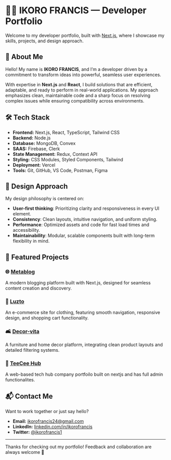 # 👨‍💻 IKORO FRANCIS — Developer Portfolio

Welcome to my developer portfolio, built with [Next.js](https://nextjs.org/), where I showcase my skills, projects, and design approach.

## 📌 About Me

Hello! My name is **IKORO FRANCIS**, and I’m a developer driven by a commitment to transform ideas into powerful, seamless user experiences.

With expertise in **Next.js** and **React**, I build solutions that are efficient, adaptable, and ready to perform in real-world applications. My approach emphasizes clean, maintainable code and a sharp focus on resolving complex issues while ensuring compatibility across environments.

## 🛠️ Tech Stack

- **Frontend:** Next.js, React, TypeScript, Tailwind CSS
- **Backend:** Node.js
- **Database:** MongoDB, Convex
- **SAAS:** Firebase, Clerk
- **State Management:** Redux, Context API
- **Styling:** CSS Modules, Styled Components, Tailwind
- **Deployment:** Vercel
- **Tools:** Git, GitHub, VS Code, Postman, Figma

## 🎨 Design Approach

My design philosophy is centered on:

- **User-first thinking**: Prioritizing clarity and responsiveness in every UI element.
- **Consistency**: Clean layouts, intuitive navigation, and uniform styling.
- **Performance**: Optimized assets and code for fast load times and accessibility.
- **Maintainability**: Modular, scalable components built with long-term flexibility in mind.

## 🚀 Featured Projects

### 🌐 [Metablog](https://meta-blog-lemon.vercel.app/)
A modern blogging platform built with Next.js, designed for seamless content creation and discovery.

### 👚 [Luzto](https://luzto.vercel.app/)
An e-commerce site for clothing, featuring smooth navigation, responsive design, and shopping cart functionality.

### 🛋️ [Decor-vita](https://decor-vista-three.vercel.app/)
A furniture and home decor platform, integrating clean product layouts and detailed filtering systems.

### 🎵 [TeeCee Hub](https://www.teeceehub.com/)
A web-based tech hub company portfoilo built on nextjs and has full admin functionalites.

## 📬 Contact Me

Want to work together or just say hello?

- **Email:** [ikorofrancis24@gmail.com](mailto:ikorofrancis24@gmail.com)
- **LinkedIn:** [linkedin.com/in/ikorofrancis](https://www.linkedin.com/in/ikoro-francis-3341a9338/)
- **Twitter:** [@ikorofrancis1](https://x.com/ikorofrancis1?t=e60u2J_EbEekrphWLDmCuA&s=08)

---

Thanks for checking out my portfolio! Feedback and collaboration are always welcome 🚀
